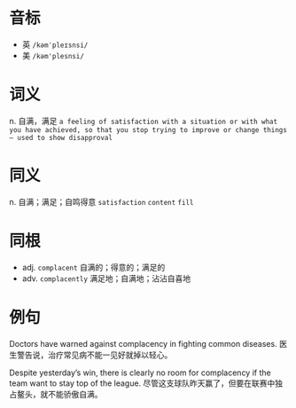 # 音标

- 英 `/kəmˈpleɪsnsi/`
- 美 `/kəm'plesnsi/`

# 词义

n. 自满，满足
`a feeling of satisfaction with a situation or with what you have achieved, so that you stop trying to improve or change things – used to show disapproval`

# 同义

n. 自满；满足；自鸣得意
`satisfaction` `content` `fill`

# 同根

- adj. `complacent` 自满的；得意的；满足的
- adv. `complacently` 满足地；自满地；沾沾自喜地

# 例句

Doctors have warned against complacency in fighting common diseases.
医生警告说，治疗常见病不能一见好就掉以轻心。

Despite yesterday’s win, there is clearly no room for complacency if the team want to stay top of the league.
尽管这支球队昨天赢了，但要在联赛中独占鳌头，就不能骄傲自满。


